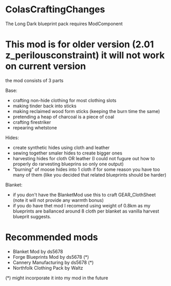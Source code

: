 
# ColasCraftingChanges
 The Long Dark blueprint pack
 requires ModComponent

# This mod is for older version (2.01 z_perilousconstraint) it will not work on current version

the mod consists of 3 parts

Base:
- crafting non-hide clothing for most clothing slots
- making tinder back into sticks
- making reclaimed wood form sticks (keeping the burn time the same)
- pretending a heap of charcoal is a piece of coal
- crafting firestriker
- repearing whetstone

Hides:
- create synthetic hides using cloth and leather
- sewing together smaler hides to create bigger ones
- harvesting hides for cloth OR leather (I could not fugure out how to properly do rarvesting blueprins so only one output)
- "burning" of moose hides into 1 cloth if for some reason you have too many of them (like you decided that related blueprints should be harder)

Blanket:
- if you don't have the BlanketMod use this to craft GEAR_ClothSheet (note it will not provide any warmth bonus)
- if you do have thet mod I recomend using weight of 0.8km as my blueprints are ballanced around 8 cloth per blanket as vanilla harvest blueprit suggests.



# Recommended mods
- Blanket Mod by ds5678
- Forge Blueprints Mod by ds5678 (*)
- Cannery Manufacturing by ds5678 (*)
- Northfolk Clothing Pack by Waltz

(*) might incorporate it into my mod in the future
